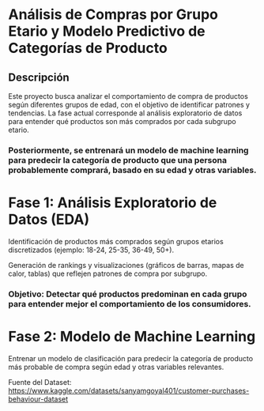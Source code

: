 # Análisis de Compras por Grupo Etario y Modelo Predictivo de Categorías de Producto
## Descripción
Este proyecto busca analizar el comportamiento de compra de productos según diferentes grupos de edad, con el objetivo de identificar patrones y tendencias. 
La fase actual corresponde al análisis exploratorio de datos para entender qué productos son más comprados por cada subgrupo etario.

### Posteriormente, se entrenará un modelo de machine learning para predecir la categoría de producto que una persona probablemente comprará, basado en su edad y otras variables.

# Fase 1: Análisis Exploratorio de Datos (EDA)
Identificación de productos más comprados según grupos etarios discretizados (ejemplo: 18-24, 25-35, 36-49, 50+).

Generación de rankings y visualizaciones (gráficos de barras, mapas de calor, tablas) que reflejen patrones de compra por subgrupo.

### Objetivo: Detectar qué productos predominan en cada grupo para entender mejor el comportamiento de los consumidores.

# Fase 2: Modelo de Machine Learning
Entrenar un modelo de clasificación para predecir la categoría de producto más probable de compra según edad y otras variables relevantes.


Fuente del Dataset: https://www.kaggle.com/datasets/sanyamgoyal401/customer-purchases-behaviour-dataset
